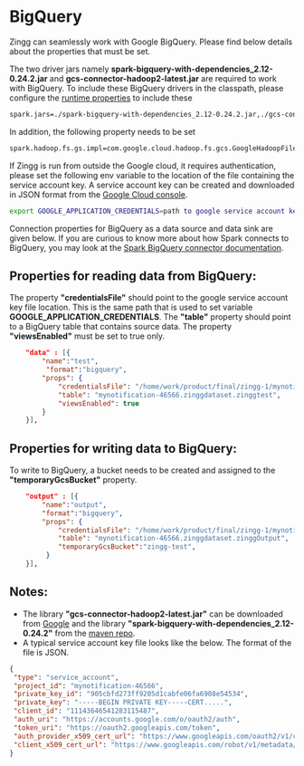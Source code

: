 # BigQuery

Zingg can seamlessly work with Google BigQuery. Please find below details about the properties that must be set.

The two driver jars namely **spark-bigquery-with-dependencies\_2.12-0.24.2.jar** and **gcs-connector-hadoop2-latest.jar** are required to work with BigQuery. To include these BigQuery drivers in the classpath, please configure the [runtime properties](../stepbystep/zingg-runtime-properties.md) to include these

```bash
spark.jars=./spark-bigquery-with-dependencies_2.12-0.24.2.jar,./gcs-connector-hadoop2-latest.jar
```

In addition, the following property needs to be set

```bash
spark.hadoop.fs.gs.impl=com.google.cloud.hadoop.fs.gcs.GoogleHadoopFileSystem                                                      
```

If Zingg is run from outside the Google cloud, it requires authentication, please set the following env variable to the location of the file containing the service account key. A service account key can be created and downloaded in JSON format from the [Google Cloud console](https://cloud.google.com/docs/authentication/getting-started).

```bash
export GOOGLE_APPLICATION_CREDENTIALS=path to google service account key file
```

Connection properties for BigQuery as a data source and data sink are given below. If you are curious to know more about how Spark connects to BigQuery, you may look at the [Spark BigQuery connector documentation](https://github.com/GoogleCloudDataproc/spark-bigquery-connector).

## Properties for reading data from BigQuery:

The property **"credentialsFile"** should point to the google service account key file location. This is the same path that is used to set variable **GOOGLE\_APPLICATION\_CREDENTIALS**. The **"table"** property should point to a BigQuery table that contains source data. The property **"viewsEnabled"** must be set to true only.

```json
    "data" : [{
        "name":"test", 
         "format":"bigquery", 
        "props": {
            "credentialsFile": "/home/work/product/final/zingg-1/mynotification-46566-905cbfd2723f.json",
            "table": "mynotification-46566.zinggdataset.zinggtest",
            "viewsEnabled": true
        }
    }],
```

## Properties for writing data to BigQuery:

To write to BigQuery, a bucket needs to be created and assigned to the **"temporaryGcsBucket"** property.

```json
    "output" : [{
        "name":"output", 
        "format":"bigquery",
        "props": {
            "credentialsFile": "/home/work/product/final/zingg-1/mynotification-46566-905cbfd2723f.json",
            "table": "mynotification-46566.zinggdataset.zinggOutput",
            "temporaryGcsBucket":"zingg-test",
         }
    }],
```

## Notes:

* The library **"gcs-connector-hadoop2-latest.jar"** can be downloaded from [Google](https://storage.googleapis.com/hadoop-lib/gcs/gcs-connector-hadoop2-latest.jar) and the library **"spark-bigquery-with-dependencies\_2.12-0.24.2"** from the [maven repo](https://repo1.maven.org/maven2/com/google/cloud/spark/spark-bigquery-with-dependencies\_2.12/0.24.2/spark-bigquery-with-dependencies\_2.12-0.24.2.jar).
* A typical service account key file looks like the below. The format of the file is JSON.

```json
{
 "type": "service_account",
 "project_id": "mynotification-46566",
 "private_key_id": "905cbfd273ff9205d1cabfe06fa6908e54534",
 "private_key": "-----BEGIN PRIVATE KEY-----CERT.....",
 "client_id": "11143646541283115487",
 "auth_uri": "https://accounts.google.com/o/oauth2/auth",
 "token_uri": "https://oauth2.googleapis.com/token",
 "auth_provider_x509_cert_url": "https://www.googleapis.com/oauth2/v1/certs",
 "client_x509_cert_url": "https://www.googleapis.com/robot/v1/metadata/x509/zingtest%44mynotification-46566.iam.gserviceaccount.com"
}
```

